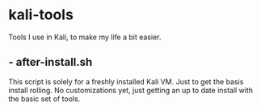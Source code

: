 # kali-tools
Tools I use in Kali, to make my life a bit easier.

## - after-install.sh
This script is solely for a freshly installed Kali VM.
Just to get the basis install rolling. No customizations yet, just getting an up to date install with the basic set of tools.
